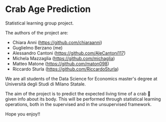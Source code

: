 # Crab Age Prediction
Statistical learning group project.

The authors of the project are:
- Chiara Anni (https://github.com/chiaraanni)
- Guglielmo Berzano (me)
- Alessandro Cantoni (https://github.com/AleCantoni117)
- Michela Mazzaglia (https://github.com/michaglia)
- Matteo Matone (https://github.com/maton098)
- Riccardo Sturla (https://github.com/RiccardoSturla)

We are all students of the Data Science for Economics master's degree at Università degli Studi di Milano Statale.

The aim of the project is to predict the expected living time of a crab 🦀 given info about its body.
This will be performed through statistical learning operations, both in the supervised and in the unsupervised framework.

Hope you enjoy!!
